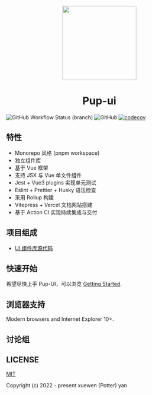 <p align="center">
<img src="https://cdn.jsdelivr.net/gh/yxw007/BlogPicBed@master//img/20221011132110.svg" style="width:200px;" />
</p>

<h1 align="center">Pup-ui</h1>

![GitHub Workflow Status (branch)](https://img.shields.io/github/workflow/status/yxw007/Pup-ui/CI/publish?color=red)
![GitHub](https://img.shields.io/github/license/yxw007/pup-ui?color=red)
[![codecov](https://codecov.io/github/yxw007/Pup-ui/branch/master/graph/badge.svg?token=JNGQIR0XUO)](https://codecov.io/github/yxw007/Pup-ui)

## 特性

- Monorepo 风格 (pnpm workspace)
- 独立组件库
- 基于 Vue 框架
- 支持 JSX 与 Vue 单文件组件
- Jest + Vue3 plugins 实现单元测试
- Eslint + Prettier + Husky 语法检查
- 采用 Rollup 构建
- Vitepress + Vercel 文档网站搭建
- 基于 Action CI 实现持续集成与交付

## 项目组成

- [ UI 组件库源代码 ](packages/pup-ui)

## 快速开始

希望尽快上手 Pup-UI，可以浏览 [Getting Started](https://pup-ui.vercel.app/).

## 浏览器支持

Modern browsers and Internet Explorer 10+.

## 讨论组

## LICENSE

[MIT](./LICENSE)

Copyright (c) 2022 - present xuewen (Potter) yan
